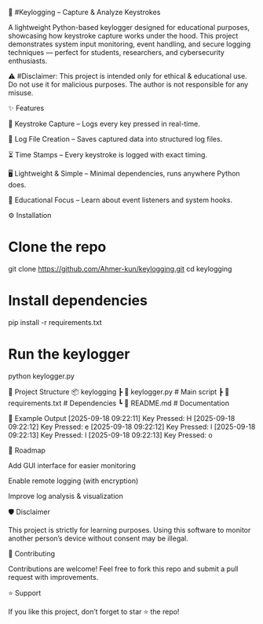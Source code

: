 🔑 #Keylogging – Capture & Analyze Keystrokes

A lightweight Python-based keylogger designed for educational purposes, showcasing how keystroke capture works under the hood.
This project demonstrates system input monitoring, event handling, and secure logging techniques — perfect for students, researchers, and cybersecurity enthusiasts.

⚠️ #Disclaimer: This project is intended only for ethical & educational use. Do not use it for malicious purposes. The author is not responsible for any misuse.

✨ Features

🎹 Keystroke Capture – Logs every key pressed in real-time.

📄 Log File Creation – Saves captured data into structured log files.

⏳ Time Stamps – Every keystroke is logged with exact timing.

🖥️ Lightweight & Simple – Minimal dependencies, runs anywhere Python does.

🔐 Educational Focus – Learn about event listeners and system hooks.


⚙️ Installation
# Clone the repo
git clone https://github.com/Ahmer-kun/keylogging.git
cd keylogging

# Install dependencies
pip install -r requirements.txt

# Run the keylogger
python keylogger.py

📂 Project Structure
📦 keylogging
 ┣ 📜 keylogger.py     # Main script
 ┣ 📜 requirements.txt # Dependencies
 ┗ 📜 README.md        # Documentation

🚀 Example Output
[2025-09-18 09:22:11] Key Pressed: H
[2025-09-18 09:22:12] Key Pressed: e
[2025-09-18 09:22:12] Key Pressed: l
[2025-09-18 09:22:13] Key Pressed: l
[2025-09-18 09:22:13] Key Pressed: o

🔮 Roadmap

 Add GUI interface for easier monitoring

 Enable remote logging (with encryption)

 Improve log analysis & visualization

🛡️ Disclaimer

This project is strictly for learning purposes.
Using this software to monitor another person’s device without consent may be illegal.

🤝 Contributing

Contributions are welcome! Feel free to fork this repo and submit a pull request with improvements.

⭐ Support

If you like this project, don’t forget to star ⭐ the repo!
